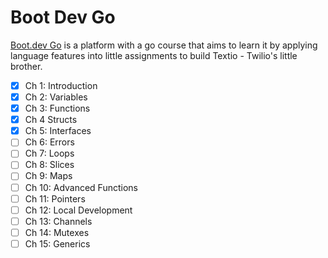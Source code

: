 # Boot Dev Go

[Boot.dev Go](boot.dev) is a platform with a go course that aims to learn it by applying language features into little assignments to build Textio - Twilio's little brother. 

- [x] Ch 1: Introduction
- [x] Ch 2: Variables
- [x] Ch 3: Functions
- [x] Ch 4 Structs
- [x] Ch 5: Interfaces
- [ ] Ch 6: Errors
- [ ] Ch 7: Loops
- [ ] Ch 8: Slices
- [ ] Ch 9: Maps
- [ ] Ch 10: Advanced Functions
- [ ] Ch 11: Pointers
- [ ] Ch 12: Local Development
- [ ] Ch 13: Channels
- [ ] Ch 14: Mutexes
- [ ] Ch 15: Generics

